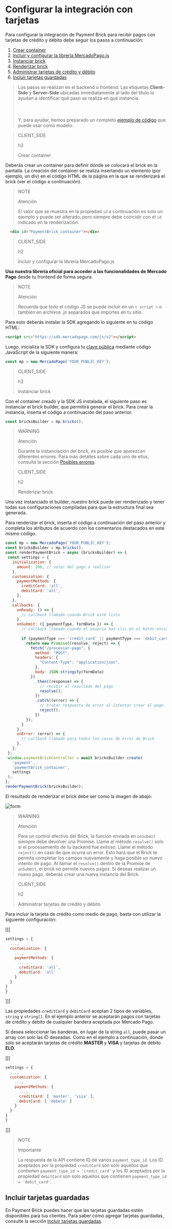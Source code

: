 # Configurar la integración con tarjetas

Para configurar la integración de Payment Brick para recibir pagos con tarjetas de crédito y débito debe seguir los pasos a continuación:

1. [Crear container](#bookmark_crear_container)
2. [Incluir y configurar la librería MercadoPago.js](#bookmark_incluir_y_configurar_la_librería_mercadopago.js)
3. [Instanciar brick](#bookmark_instanciar_brick)
4. [Renderizar brick](#bookmark_renderizar_brick)
5. [Administrar tarjetas de crédito y débito]()
6. [Incluir tarjetas guardadas]()

> Los pasos se realizan en el backend o frontend. Las etiquetas **Client-Side** y **Server-Side** ubicadas inmediatamente al lado del título lo ayudan a identificar qué paso se realiza en qué instancia. <br/></br>
> <br/></br>
> Y, para ayudar, hemos preparado un completo [ejemplo de código](/developers/es/docs/checkout-bricks/payment-brick/code-example-cards) que puede usar como modelo.

> CLIENT_SIDE
>
> h2
>
> Crear container

Deberás crear un container para definir dónde se colocará el brick en la pantalla. La creación del container se realiza insertando un elemento (por ejemplo, un div) en el código HTML de la página en la que se renderizará el brick (ver el código a continuación).

> NOTE
>
> Atención
>
> El valor que se muestra en la propiedad `id` a continuación es solo un ejemplo y puede ser alterado, pero siempre debe coincidir con el `id` indicado en la renderización.

```html
  <div id="PaymentBrick_container"></div>
```

> CLIENT_SIDE
>
> h2
>
> Incluir y configurar la librería MercadoPago.js

**Usa nuestra librería oficial para acceder a las funcionalidades de Mercado Pago** desde tu frontend de forma segura.

> NOTE
>
> Atención
>
> Recuerda que todo el código JS se puede incluir en un `< script >` o también en archivos .js separados que importes en tu sitio.

Para esto deberás instalar la SDK agregando lo siguiente en tu código HTML:

```html
<script src="https://sdk.mercadopago.com/js/v2"></script>
```

Luego, inicializa la SDK y configura tu [clave pública](/developers/es/guides/additional-content/credentials/credentials) mediante código JavaScript de la siguiente manera:

```javascript
const mp = new MercadoPago('YOUR_PUBLIC_KEY');
```

> CLIENT_SIDE
>
> h2
>
> Instanciar brick

Con el container creado y la SDK JS instalada, el siguiente paso es instanciar el brick builder, que permitirá generar el brick. Para crear la instancia, inserta el código a continuación del paso anterior.

```javascript
const bricksBuilder = mp.bricks();
```

> WARNING
>
> Atención
>
> Durante la instanciación del brick, es posible que aparezcan diferentes errores. Para más detalles sobre cada uno de ellos, consulta la sección [Posibles errores](/developers/es/docs/checkout-bricks/additional-content/possible-errors).

> CLIENT_SIDE
>
> h2
>
> Renderizar brick

Una vez instanciado el builder, nuestro brick puede ser renderizado y tener todas sus configuraciones compiladas para que la estructura final sea generada.

Para renderizar el brick, inserta el código a continuación del paso anterior y completa los atributos de acuerdo con los comentarios destacados en este mismo código.

```javascript
const mp = new MercadoPago('YOUR_PUBLIC_KEY');
const bricksBuilder = mp.bricks();
const renderPaymentBrick = async (bricksBuilder) => {
 const settings = {
   initialization: {
     amount: 100, // valor del pago a realizar
   },
   customization: {
     paymentMethods: {
       creditCard: 'all',
       debitCard: 'all',
     },
   },
   callbacks: {
     onReady: () => {
       // callback llamado cuando Brick esté listo
     },
     onSubmit: ({ paymentType, formData }) => {
       // callback llamado cuando el usuario haz clic en el botón enviar los datos
      
       if (paymentType === 'credit_card' || paymentType === 'debit_card') {
         return new Promise((resolve, reject) => {
           fetch("/processar-pago", {
             method: "POST",
             headers: {
               "Content-Type": "application/json",
             },
             body: JSON.stringify(formData)
           })
             .then((response) => {
               // recibir el resultado del pago
               resolve();
             })
             .catch((error) => {
               // tratar respuesta de error al intentar crear el pago
               reject();
             })
         });
       }
     },
     onError: (error) => {
       // callback llamado para todos los casos de error de Brick
     },
   },
 };
 window.paymentBrickController = await bricksBuilder.create(
   'payment',
   'paymentBrick_container',
   settings
 );
};
renderPaymentBrick(bricksBuilder);
```

El resultado de renderizar el brick debe ser como la imagen de abajo:

![form](checkout-bricks/payment-brick-es.png)

> WARNING
>
> Atención
>
> Para un control efectivo del Brick, la función enviada en `onSubmit` siempre debe devolver una Promise. Llame el método `resolve()` solo si el procesamiento de tu backend fue exitoso. Llame el método `reject()` en caso de que ocurra un error. Esto hará que el Brick te permita completar los campos nuevamente y haga posible un nuevo intento de pago. Al llamar el `resolve()` dentro de la Promise de `onSubmit`, el brick no permite nuevos pagos. Si deseas realizar un nuevo pago, deberás crear una nueva instancia del Brick.

> CLIENT_SIDE 
>
> h2
>
> Administrar tarjetas de crédito y débito

Para incluir la tarjeta de crédito como medio de pago, basta con utilizar la siguiente configuración:

[[[
```Javascript
settings = {
  ...,
  customization: {
    ...,
    paymentMethods: {
      ...,
      creditCard: 'all',
      debitCard: 'all'
    }
  }
}
}
```
]]]

Las propiedades `creditCard` y `debitCard` aceptan 2 tipos de variables, `string` y `string[]`. En el ejemplo anterior se aceptarán pagos con tarjetas de crédito y débito de cualquier bandera aceptada por Mercado Pago.

Si desea seleccionar las banderas, en lugar de la string `all`, puede pasar un array con solo las ID deseadas. Como en el ejemplo a continuación, donde solo se aceptarán tarjetas de crédito **MASTER** y **VISA** y tarjetas de débito **ELO**.

[[[
```Javascript
settings = {
  ...,
  customization: {
    ...,
    paymentMethods: {
      ...,
      creditCard: [ 'master', 'visa' ],
      debitCard: [ 'debelo' ]
    }
  }
}
}
```
]]]

> NOTE
>
> Importante
>
> La respuesta de la API contiene ID de varios `payment_type_id`. Los ID aceptados por la propiedad `creditCard` son solo aquellos que contienen `payment_type_id = 'credit_card'` y los ID aceptados por la propiedad `debitCard` son solo aquellos que contienen `payment_type_id = 'debit_card'`.

## Incluir tarjetas guardadas

En Payment Brick puedes hacer que las tarjetas guardadas estén disponibles para tus clientes. Para saber cómo agregar tarjetas guardadas, consulte la sección [Incluir tarjetas guardadas](/developers/es/docs/checkout-bricks/payment-brick/additional-customization/customers-cards).